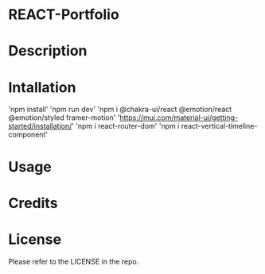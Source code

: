 # REACT-Portfolio


# Description


# Intallation
'npm install'
'npm run dev'
'npm i @chakra-ui/react @emotion/react @emotion/styled framer-motion'
'https://mui.com/material-ui/getting-started/installation/'
'npm i react-router-dom'
'npm i react-vertical-timeline-component'

# Usage


# Credits



# License
Please refer to the LICENSE in the repo.